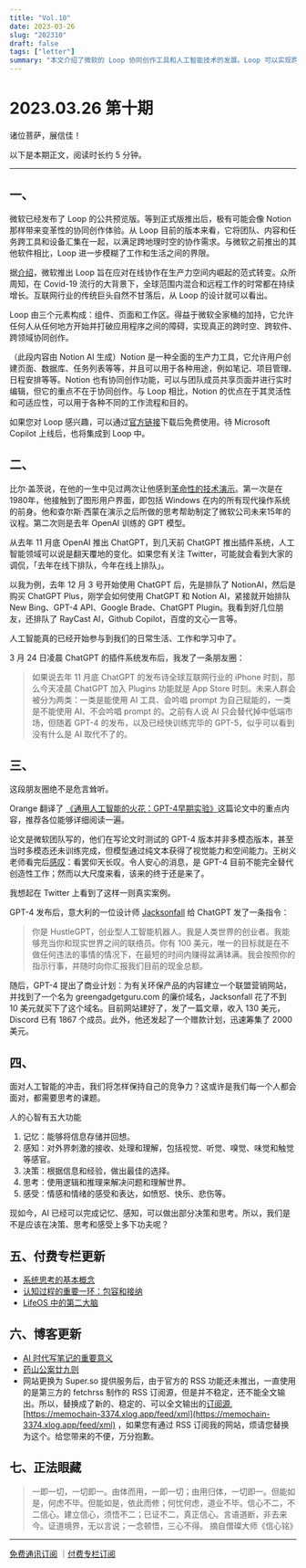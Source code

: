 ```yaml
---
title: "Vol.10"
date: 2023-03-26
slug: "202310"
draft: false
tags: ["letter"]
summary: "本文介绍了微软的 Loop 协同创作工具和人工智能技术的发展。Loop 可以实现跨软件、跨领域的协同创作，而人工智能技术已经开始参与到我们的日常生活、工作和学习中。文章提出，面对人工智能的冲击，我们应该在决策、思考和感受上多下功夫。"
---
```


# **2023.03.26 第十期**

诸位菩萨，展信佳！

以下是本期正文，阅读时长约 5 分钟。

---

## **一、**

微软已经发布了 Loop 的公共预览版。等到正式版推出后，极有可能会像 Notion 那样带来变革性的协同创作体验。从 Loop 目前的版本来看，它将团队、内容和任务跨工具和设备汇集在一起，以满足跨地理时空的协作需求。与微软之前推出的其他软件相比，Loop 进一步模糊了工作和生活之间的界限。

据[介绍](https://medium.com/@MicrosoftDesign/microsoft-loop-and-the-future-of-collaborative-experiences-d1e9b15d0717)，微软推出 Loop 旨在应对在线协作在生产力空间内崛起的范式转变。众所周知，在 Covid-19 流行的大背景下，全球范围内混合和远程工作的时常都在持续增长。互联网行业的传统巨头自然不甘落后，从 Loop 的设计就可以看出。

Loop 由三个元素构成：组件、页面和工作区。得益于微软全家桶的加持，它允许任何人从任何地方开始并打破应用程序之间的障碍，实现真正的跨时空、跨软件、跨领域协同创作。

（此段内容由 Notion AI 生成）Notion 是一种全面的生产力工具，它允许用户创建页面、数据库、任务列表等等，并且可以用于各种用途，例如笔记、项目管理、日程安排等等。Notion 也有协同创作功能，可以与团队成员共享页面并进行实时编辑，但它的重点不在于协同创作。与 Loop 相比，Notion 的优点在于其灵活性和可适应性，可以用于各种不同的工作流程和目的。

如果您对 Loop 感兴趣，可以通过[官方链接](https://loop.microsoft.com/learn)下载后免费使用。待 Microsoft Copilot 上线后，也将集成到 Loop 中。

## **二、**

比尔·盖茨说，在他的一生中见过两次让他感到[革命性的技术演示](https://www.gatesnotes.com/The-Age-of-AI-Has-Begun)。第一次是在1980年，他接触到了图形用户界面，即包括 Windows 在内的所有现代操作系统的前身。他和查尔斯·西蒙在演示之后所做的思考帮助制定了微软公司未来15年的议程。第二次则是去年 OpenAI 训练的 GPT 模型。

从去年 11 月底 OpenAI 推出 ChatGPT，到几天前 ChatGPT 推出插件系统，人工智能领域可以说是翻天覆地的变化。如果您有关注 Twitter，可能就会看到大家的调侃，「去年在线下排队，今年在线上排队」。

以我为例，去年 12 月 3 号开始使用 ChatGPT 后，先是排队了 NotionAI，然后是购买 ChatGPT Plus，刚学会如何使用 ChatGPT 和 Notion AI，紧接就开始排队 New Bing、GPT-4 API、Google Brade、ChatGPT Plugin。我看到好几位朋友，还排队了 RayCast AI，Github Copilot，百度的文心一言等。

人工智能真的已经开始参与到我们的日常生活、工作和学习中了。

3 月 24 日凌晨 ChatGPT 的插件系统发布后，我发了一条朋友圈：

> 如果说去年 11 月底 ChatGPT 的发布诗全球互联网行业的 iPhone 时刻，那么今天凌晨 ChatGPT 加入 Plugins 功能就是 App Store 时刻。未来人群会被分为两类：一类是能使用 AI 工具、会吟唱 prompt 为自己赋能的，一类是不能使用 AI、不会吟唱 prompt 的。之前有人说 AI 只会替代掉中低端市场，但随着 GPT-4 的发布，以及已经快训练完毕的 GPT-5，似乎可以看到没有什么是 AI 取代不了的。
>

## **三、**

这段朋友圈绝不是危言耸听。

Orange 翻译了 [《通用人工智能的火花：GPT-4早期实验》](https://www.notion.so/GPT-4-8fc50010291d47efb92cbbd668c8c893?pvs=21)这篇论文中的重点内容，推荐各位能够详细阅读一遍。

论文是微软团队写的，他们在写论文时测试的 GPT-4 版本并非多模态版本，甚至当时多模态还未训练完成，但模型通过纯文本获得了视觉能力和空间能力。王树义老师看完后[感叹](https://twitter.com/wshuyi/status/1639934439328456704?s=20)：看罢仰天长叹。令人安心的消息，是 GPT-4 目前不能完全替代创造性工作；然而以大尺度来看，该来的终于还是来了。

我想起在 Twitter 上看到了这样一则真实案例。

GPT-4 发布后，意大利的一位设计师 [Jacksonfall](https://twitter.com/jacksonfall?s=20) 给 ChatGPT 发了一条指令：

> 你是 HustleGPT，创业型人工智能机器人。我是人类世界的创业者。我能够充当你和现实世界之间的联络员。你有 100 美元，唯一的目标就是在不做任何违法的事情的情况下，在最短的时间内赚得盆满钵满。我会按照你的指示行事，并随时向你汇报我们目前的现金总额。
>

随后，GPT-4 提出了商业计划：为有关环保产品的内容建立一个联盟营销网站，并找到了一个名为 greengadgetguru.com 的廉价域名，Jacksonfall 花了不到 10 美元就买下了这个域名。目前网站建好了，发了一篇文章，收入 130 美元，Discord 已有 1867 个成员。此外，他还发起了一个赠款计划，迅速筹集了 2000 美元。

## **四、**

面对人工智能的冲击，我们将怎样保持自己的竞争力？这或许是我们每一个人都会面对，都需要思考的课题。

人的心智有五大功能

1. 记忆：能够将信息存储并回想。
2. 感知：对外界刺激的接收、处理和理解，包括视觉、听觉、嗅觉、味觉和触觉等感官。
3. 决策：根据信息和经验，做出最佳的选择。
4. 思考：使用逻辑和推理来解决问题和理解世界。
5. 感受：情感和情绪的感受和表达，如愤怒、快乐、悲伤等。

现如今，AI 已经可以完成记忆、感知，可以做出部分决策和思考。所以，我们是不是应该在决策、思考和感受上多下功夫呢？

## **五、付费专栏更新**

- [系统思考的基本概念](https://xiaobot.net/post/3648a01c-e50b-4820-9e79-69f158713d7a)
- [认知过程的重要一环：包容和接纳](https://xiaobot.net/post/1638c168-26f3-4b30-964d-8f1df893149a)
- [LifeOS 中的第二大脑](https://xiaobot.net/post/0b3693dd-c216-4b9f-934a-d81d6cf0e39b)

## **六、博客更新**

- [AI 时代写笔记的重要意义](https://justgoidea.com/2023-016)
- [药山公案廿九则](https://justgoidea.com/2023-017)
- 网站更换为 Super.so 提供服务后，由于官方的 RSS 功能还未推出，一直使用的是第三方的 fetchrss 制作的 RSS 订阅源，但是并不稳定，还不能全文输出。所以，替换成了新的、稳定的、可以全文输出的[订阅源](https://memochain-3374.xlog.app/feed/xml), [https://memochain-3374.xlog.app/feed/xml](https://memochain-3374.xlog.app/feed/xml) ，如果您有通过 RSS 订阅我的网站，烦请您替换为这个。给您带来的不便，万分抱歉。

## **七、正法眼藏**

> 一即一切，一切即一。由体而用，一即一切；由用归体，一切即一。但能如是，何虑不毕。但能如是，依此而修；何忧何虑，道业不毕。信心不二，不二信心。建立信心，须悟不二；已证不二，真正信心。言语道断，非去来今。证道境界，无以言说；一念顿悟，三心不得。
摘自僧璨大师《信心铭》
>

---

[免费通讯订阅](https://letters.justgoidea.com/) ｜[付费专栏订阅](https://xiaobot.net/p/ywkh?refer=59b4c4c8-52a3-4dd4-b54b-1a81d7a4fb18)
